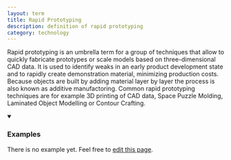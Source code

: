 ```yaml
---
layout: term
title: Rapid Prototyping
description: definition of rapid prototyping
category: technology
---
```

Rapid prototyping is an umbrella term for a group of techniques that allow to quickly fabricate prototypes or scale models based on three-dimensional CAD data. It is used to identify weaks in an early product development state and to rapidly create demonstration material, minimizing production costs. Because objects are built by adding material layer by layer the process is also known as additive manufactoring. Common rapid prototyping techniques are for example 3D printing of CAD data, Space Puzzle Molding, Laminated Object Modelling or Contour Crafting.

<details markdown="1" open>
<summary><h3>Examples</h3></summary> 

There is no example yet. Feel free to <a href="{{ site.repo }}/edit/master/{{ page.path }}" target="_blank"><i class="fa fa-edit fa-fw"></i> edit this page</a>.

</details>
